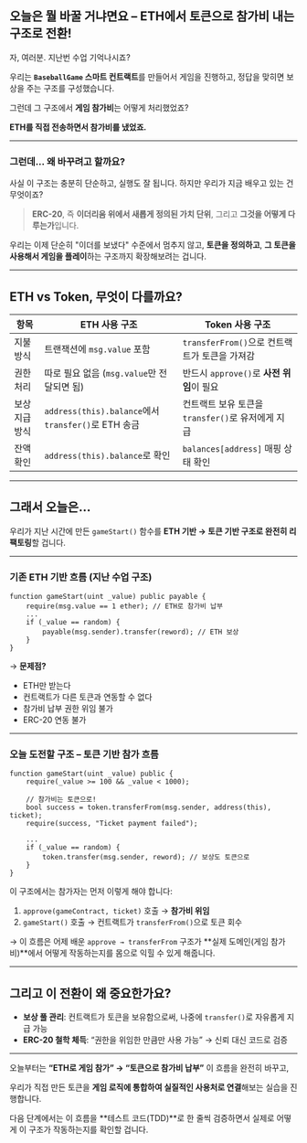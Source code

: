 ## 오늘은 뭘 바꿀 거냐면요 – ETH에서 **토큰으로 참가비 내는 구조**로 전환!

자, 여러분.
지난번 수업 기억나시죠?

우리는 **`BaseballGame` 스마트 컨트랙트**를 만들어서
게임을 진행하고, 정답을 맞히면 보상을 주는 구조를 구성했습니다.

그런데 그 구조에서 **게임 참가비**는 어떻게 처리했었죠?

**ETH를 직접 전송하면서 참가비를 냈었죠.**

---

### 그런데... 왜 바꾸려고 할까요?

사실 이 구조는 충분히 단순하고, 실행도 잘 됩니다.
하지만 우리가 지금 배우고 있는 건 무엇이죠?

> **ERC-20**,
> 즉 **이더리움 위에서 새롭게 정의된 가치 단위**,
> 그리고 **그것을 어떻게 다루는가**입니다.

우리는 이제 단순히 "이더를 보냈다" 수준에서 멈추지 않고,
**토큰을 정의하고**,
**그 토큰을 사용해서 게임을 플레이**하는 구조까지 확장해보려는 겁니다.

---

## ETH vs Token, 무엇이 다를까요?

| 항목           | ETH 사용 구조                                       | Token 사용 구조                                   |
| -------------- | --------------------------------------------------- | ------------------------------------------------- |
| 지불 방식      | 트랜잭션에 `msg.value` 포함                         | `transferFrom()`으로 컨트랙트가 토큰을 가져감     |
| 권한 처리      | 따로 필요 없음 (`msg.value`만 전달되면 됨)          | 반드시 `approve()`로 **사전 위임**이 필요         |
| 보상 지급 방식 | `address(this).balance`에서 `transfer()`로 ETH 송금 | 컨트랙트 보유 토큰을 `transfer()`로 유저에게 지급 |
| 잔액 확인      | `address(this).balance`로 확인                      | `balances[address]` 매핑 상태 확인                |

---

## 그래서 오늘은…

우리가 지난 시간에 만든 `gameStart()` 함수를
**ETH 기반 → 토큰 기반 구조로 완전히 리팩토링**할 겁니다.

---

### 기존 ETH 기반 흐름 (지난 수업 구조)

```solidity
function gameStart(uint _value) public payable {
    require(msg.value == 1 ether); // ETH로 참가비 납부
    ...
    if (_value == random) {
        payable(msg.sender).transfer(reword); // ETH 보상
    }
}
```

→ **문제점?**

- ETH만 받는다
- 컨트랙트가 다른 토큰과 연동할 수 없다
- 참가비 납부 권한 위임 불가
- ERC-20 연동 불가

---

### 오늘 도전할 구조 – 토큰 기반 참가 흐름

```solidity
function gameStart(uint _value) public {
    require(_value >= 100 && _value < 1000);

    // 참가비는 토큰으로!
    bool success = token.transferFrom(msg.sender, address(this), ticket);
    require(success, "Ticket payment failed");

    ...
    if (_value == random) {
        token.transfer(msg.sender, reword); // 보상도 토큰으로
    }
}
```

이 구조에서는 참가자는 먼저 이렇게 해야 합니다:

1. `approve(gameContract, ticket)` 호출 → **참가비 위임**
2. `gameStart()` 호출 → 컨트랙트가 `transferFrom()`으로 토큰 회수

→ 이 흐름은 어제 배운 `approve → transferFrom` 구조가
**실제 도메인(게임 참가비)**에서 어떻게 작동하는지를 몸으로 익힐 수 있게 해줍니다.

---

## 그리고 이 전환이 왜 중요한가요?

- **보상 풀 관리**: 컨트랙트가 토큰을 보유함으로써, 나중에 `transfer()`로 자유롭게 지급 가능
- **ERC-20 철학 체득**: “권한을 위임한 만큼만 사용 가능” → 신뢰 대신 코드로 검증

---

오늘부터는
**“ETH로 게임 참가” → “토큰으로 참가비 납부”**
이 흐름을 완전히 바꾸고,

우리가 직접 만든 토큰을
**게임 로직에 통합하여 실질적인 사용처로 연결**해보는 실습을 진행합니다.

다음 단계에서는 이 흐름을 **테스트 코드(TDD)**로 한 줄씩 검증하면서
실제로 어떻게 이 구조가 작동하는지를 확인할 겁니다.
